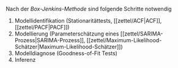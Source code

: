 Nach der *Box-Jenkins-Methode* sind folgende Schritte notwendig
1. Modellidentifikation (Stationaritättests, [[zettel/ACF|ACF]], [[zettel/PACF|PACF]])
2. Modellierung (Parameterschätzung eines [[zettel/SARIMA-Prozess|SARIMA-Prozess]], [[zettel/Maximum-Likelihood-Schätzer|Maximum-Likelihood-Schätzer]])
3. Modelldiagnose (Goodness-of-Fit Tests)
4. Inferenz